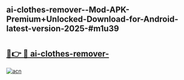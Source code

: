## ai-clothes-remover--Mod-APK-Premium+Unlocked-Download-for-Android-latest-version-2025-#m1u39

# <h2><a href="https://bedroomkl.my?title=ai-clothes-remover-&ref=20M">🔗👉 🔴 ai-clothes-remover-</a></h2>

[![acn](https://github.com/user-attachments/assets/0f9c940e-d8b0-45ae-aac7-cd30a18b3e1c)](https://bedroomkl.my?title=ai-clothes-remover-&ref=20M)

